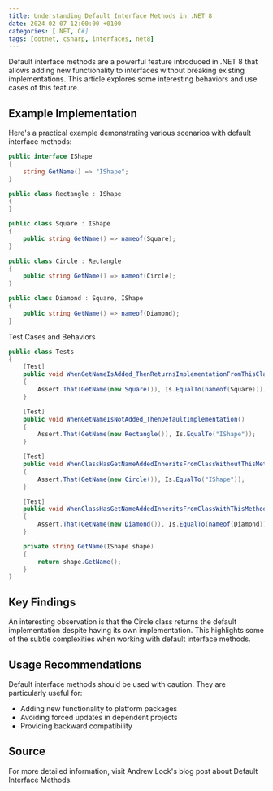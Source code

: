 ```yaml
---
title: Understanding Default Interface Methods in .NET 8
date: 2024-02-07 12:00:00 +0100
categories: [.NET, C#]
tags: [dotnet, csharp, interfaces, net8]
---
```


Default interface methods are a powerful feature introduced in .NET 8 that allows adding new functionality to interfaces without breaking existing implementations. This article explores some interesting behaviors and use cases of this feature.

## Example Implementation

Here's a practical example demonstrating various scenarios with default interface methods:

```csharp
public interface IShape
{
    string GetName() => "IShape";
}

public class Rectangle : IShape
{
}

public class Square : IShape
{
    public string GetName() => nameof(Square); 
}

public class Circle : Rectangle
{
    public string GetName() => nameof(Circle);
}

public class Diamond : Square, IShape
{
    public string GetName() => nameof(Diamond); 
}
```

Test Cases and Behaviors

```csharp
public class Tests
{
    [Test]
    public void WhenGetNameIsAdded_ThenReturnsImplementationFromThisClass()
    {
        Assert.That(GetName(new Square()), Is.EqualTo(nameof(Square)));
    }

    [Test]
    public void WhenGetNameIsNotAdded_ThenDefaultImplementation()
    {
        Assert.That(GetName(new Rectangle()), Is.EqualTo("IShape"));
    }

    [Test]
    public void WhenClassHasGetNameAddedInheritsFromClassWithoutThisMethod_ThenDefaultImplementation()
    {
        Assert.That(GetName(new Circle()), Is.EqualTo("IShape"));
    }

    [Test]
    public void WhenClassHasGetNameAddedInheritsFromClassWithThisMethod_ThenDefaultImplementation()
    {
        Assert.That(GetName(new Diamond()), Is.EqualTo(nameof(Diamond)));
    }

    private string GetName(IShape shape)
    {
        return shape.GetName();
    }
}
```

## Key Findings
An interesting observation is that the Circle class returns the default implementation despite having its own implementation. This highlights some of the subtle complexities when working with default interface methods.

## Usage Recommendations
Default interface methods should be used with caution. They are particularly useful for:

- Adding new functionality to platform packages
- Avoiding forced updates in dependent projects
- Providing backward compatibility
## Source
For more detailed information, visit Andrew Lock's blog post about Default Interface Methods.